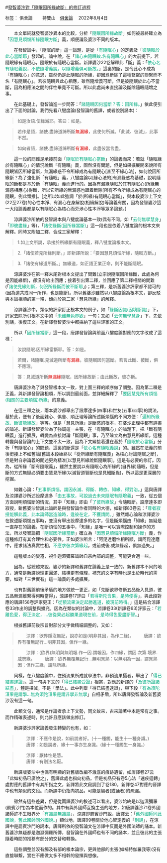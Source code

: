 ﻿#[發智婆沙對「隨眠因所緣故斷」的修訂過程][1]

标签： 俱舍論
　　持雙山　[俱舍論](https://mp.weixin.qq.com/s/HNNfqC3dI2HMy4MXRWK-pw) 　2022年8月4日

---

　　本文單純就發智婆沙異本的比較，分析「<font color="#00ad80">隨眠因所緣故斷</font>」如何被最終確立為「<font color="#00ad80">因慧見煩惱所緣隨眠方斷</font>」義，順便論及婆沙不同的版本。

　　在發智論中，「隨眠的斷」這一論題，是從「<font color="#00ad80">有隨眠心</font>」的定義及「<font color="#00ad80">彼隨眠於此心當斷耶</font>」發起的。論中說，在「<font color="#00ad80">諸心由隨眠故.名有隨眠心</font>」的大前提下，若隨眠緣有隨眠心，隨眠於有隨眠心當斷。新譯婆沙22卷解釋此「斷」義：「<font color="#00ad80">依心名有隨眠義說，不依隨增義說，以隨增義俱可斷故。</font>」這裏的斷，是令此心不成為「有隨眠心」的意思，雖然仍是此隨眠的所緣，卻因爲斷除了這種緊密的聯繫而不名「有隨眠心」。若彼隨眠與此心相應，雖然隨增義可斷，但是彼隨眠於此心不當斷，因為相應法之間的伴性畢竟不可斷。所以此處尚未直接論及斷除隨眠隨增之事。

　　在此基礎上，發智論進一步問答：「<font color="#00ad80">諸隨眠因何當斷？答：因所緣。</font>」依此便引出了下面的討論，我們先看八犍度論(發智論的舊譯，或者說別誦本)：

> 如是汝語.使緣滅耶。答曰：如是。

> 若作是語，諸使.盡諦道諦所斷<font color="#dd0000">無漏緣</font>，此使何所滅。「此滅、彼滅」，此事不然。

> 如向者語，諸使.盡諦道諦所斷<font color="#dd0000">有漏緣</font>，此盡彼當言盡。

　　這一段的問難是承接前面「<font color="#00ad80">隨眠於有隨眠心當斷</font>」的論義而來：若就「隨眠緣於有隨眠心」的情況說斷「有隨眠」義，固然沒有問題，但是如果擴展開來說所有隨眠皆因所緣當斷，無漏緣惑不令所緣成為有隨眠心[甚至不緣心法]，如何說因所緣斷？為了強化斷「有隨眠」義，八犍度論以[緣心法的]有漏緣惑為基礎，說明隨眠的斷都是基於斷「有隨眠」義而進行的。因為有漏緣隨眠於其有隨眠心(所緣無漏惑相應心)得斷，所以它所緣的無漏惑也跟着斷除[所有不令所緣成為有隨眠心的隨眠，例此類推]。[之所以如此強調「於(所緣)有隨眠心當斷」，與本段婆沙上下文(22至27卷)的心性本淨、有漏心在身解脫(相續解脫)等論義有關，因為發智婆沙這一大段論義都是以有隨眠心為核心而旁涉心性本淨等眾多論題。]

　　涼譯婆沙所依的發智誦本與八犍度論基本一致(偶有不同，如「<font color="#00ad80">云何無學慧身</font>」「<font color="#00ad80">即彼盡緣</font>」等)，「<font color="#00ad80">諸使緣斷(因所緣當斷)</font>」這一段也是依着八犍度論的根本文來解釋。同時又附加二釋，合成三家解釋：

>1.如上文所說，承接於所緣斷有隨眠義，釋八犍度論根本文。

>2.「諸使若見所緣則斷。」即新譯所說：「要因慧見煩惱所緣，隨眠方斷。」

>3.「諸使有緣道所斷。」無緣道，如正語正業正命，則不能斷隨眠。

　　涼譯婆沙在第一釋末尾對根本文提出了問難(立宗說隨眠因所緣斷，此處為何是因能緣斷)，卻沒有給出回應；接着引出第二釋，並回應了第二釋相關的問難(「<font color="#00ad80">諸使見緣則斷，何況所緣斷而彼不斷耶</font>」)；第三釋，是新舊婆沙評家都不認可的(因為道共戒同一所作，也是能斷)。所以舊婆沙雖然以八犍度論為根本文，卻反駁與本論相順的第一釋，傾向於第二家「慧見所緣」的解釋。

　　涼譯婆沙中，類似的評家訂正根本文的例子，如「<font color="#00ad80">緣斷因識(因境斷識)</font>」下，評家去除所引根本文中的「<font color="#00ad80">未離無色界欲</font>」一句；又如「<font color="#00ad80">云何無學慧身</font>」下，先依別誦，後復正文。在新譯發智婆沙中都採納了這些評家的正文。

　　所以「<font color="#00ad80">因所緣當斷</font>」這一段，唐譯發智論與前面八犍度論對應的文字改成了這樣：

>汝說隨眠.因所緣當斷耶。答：如是。

>若爾，諸隨眠.見滅道所斷<font color="#dd0000">有漏緣</font>，彼隨眠因何當斷。若言此斷、彼斷，俱不應理。

>答：見滅道所斷<font color="#dd0000">無漏緣</font>隨眠，因所緣故斷；由此斷故，彼亦斷。

　　唐譯婆沙為了與發智根本文一致，對上面三釋的順序做了調整。因為第二釋是正義，與新譯發智論相順，所以調到最前面，並詳細解釋了「<font color="#00ad80">要因慧見所有煩惱(相關的主要煩惱)所緣</font>」的意義。

　　在這三釋之後，兩本婆沙都舉出了設摩達多(四事)和世友(五事/四事)的說法，基於此，便有了後面雜心、俱舍、順正理等論所述斷煩惱的不同方便：「<font color="#00ad80">遍知所緣故、斷彼能緣故</font>」等等。但是「慧見所緣」是斷惑的根本，在婆沙正理中都有詳盡的論述。新譯發智婆沙為了強調這一主張，在「有隨眠心」的論題下，把「斷有隨眠義」進行擴展，轉變為直接討論「斷隨眠」事，乃至確立為由慧見所緣斷。這種轉變與發智論的上下文並不太一致，因為下文緊接着還在基於「<font color="#00ad80">隨眠於心當斷</font>」分析「有隨眠心」的問題，這裏的斷還是「<font color="#00ad80">依心名有隨眠義說</font>」的。雖然在法義的前後銜接上不如舊論[舊論本段始終以「從所緣斷有隨眠義」為核心討論隨眠之斷]，但是對自宗論義的闡述更為精准[以慧見所緣說斷隨眠事]，這是有必要的修訂。因為，從所緣「斷有隨眠義」，雖然主要說以有隨眠心為所緣的(自界緣)隨眠，但是斷的方式無疑必須要由慧見所緣(以滅智道智斷也是見細斷麁)，所以這是更深層的挖掘。

　　如雜心論：「<font color="#00ad80">五事斷煩惱，謂因永滅、得斷、轉依、知緣、得對治。</font>」這與唐譯及涼譯婆沙所述設摩達多「<font color="#00ad80">由五事故，可說過去未來隨眠有隨增義</font>」一致，從五個方面說明煩惱斷的情況，其中「知緣」即由「<font color="#00ad80">了彼所緣故</font>」令隨眠斷。設摩達多即寂授，新舊婆沙皆說此論師是與發智論作者同時的大德，如新譯83卷云：「<font color="#00ad80">尊者寂授能解此義，此本論師當造論時，逢彼在定，不獲請問。</font>」雖然雜心論和涼譯婆沙在敘述斷煩惱五事時，並沒有舉出設摩達多的名字，但是斷煩惱由「知緣」無疑是一直存在的論義。在斷煩惱的五事中，「知緣」是唯一可以實際控制和操作的方法，所以發智論把「<font color="#00ad80">隨眠因所緣當斷</font>」確立為「<font color="#00ad80">因慧見煩惱所緣隨眠方斷</font>」義，作這種修訂有其合理性和必要性。正如婆沙所言：「阿毘達磨性相所顯，謂阿毘達磨中，應求諸法真實性相，<font color="#00ad80">不應求彼次第緣起</font>，或前或後.或無緣起，俱無過失。」

　　這種版本的變遷，視作迦濕彌羅論師自宗內部的調整，可能更合適一些。

　　因為，從總體來說，婆沙的新譯和舊譯在論義上是一致的。新舊譯本不同的地方，通常是新譯說理更圓滿、結構更有條理，補充的文字有時也是出於時代的需要，如對「三世實有」這一論義的多處擴展。

　　也有對舊論前後矛盾的地方做統一更正，如「先斷欲界修斷五品後入見道，彼五品無漏離繫得何時當得」，涼譯卷17評曰「<font color="#00ad80">若得斯陀含果，是時便得</font>」，與此段對應的唐譯158卷評家更正：「<font color="#00ad80">從預流果決定起勝進道，彼現前時得。</font>」這是結合涼譯卷33作出的調整與擴充，因為在類似的討論中，涼譯卷33(新譯卷63)評家云：「<font color="#00ad80">若離色愛，得正決定，…彼從果必起勝果道現在前，是時得色愛盡斷智。</font>」

　　根據舊譯前後宗旨對部分文字做精細調整的，又如：
>　　涼譯：欲界隱沒無記，說亦如是(明非其因，為作二緣)。
>　　唐譯：欲界有覆無記行…明非其因，但作一緣。

>　　涼譯：(欲界)無明與無明報.作一因.謂報因，作四緣，謂因.次第.境界.威勢緣。
>　　唐譯：欲界無覆無記行…無明異熟：以無明為一因，謂異熟因；但作三緣，謂除所緣。

　　同樣，在八犍度論中，住預流果所成就學法中，非預流果攝者，舉出了「<font color="#00ad80">得已結盡逮證</font>」。這一句與下文的「<font color="#00ad80">得已結盡受證</font>」相當，對應於新譯的「<font color="#00ad80">及彼所證諸結盡</font>」，體是擇滅，不是「學法」。此中列舉「得已結盡逮證」，與下段「<font color="#00ad80">有為須陀洹果是謂學…無為須陀洹果是謂非學非無學</font>」自相矛盾，所以唐譯發智論及新舊婆沙沒有這一句。

　　此類文句，通常是作論者承上下文勢，同文故來，古來論著中本是常有之事。而作精確表述時，則允許且應該做出修訂。

　　新譯婆沙評家論義發生轉變的也有，如：

>　　涼譯：不應作是說，如前說者好。(十一種觸，能生十一種身識。)<br>
>　　唐譯：如是說者，緣十一事亦生身識。(緣十一種觸生一身識。)

>　　涼譯：厭体性是慧。<br>
>　　唐譯：有別法名厭。

　　新譯版婆沙中也偶有明顯的對舊版改編不澈底的痕跡遺留，如唐譯卷27云「此如初品已廣說之」，舊譯此處也指向初品。但是初品只有卷5心法「速疾迴轉」處對應的舊譯中有其所指之文，新譯將此文段調到了卷180，新譯卷47對應的晉譯中也有類似的文段。而新譯中仍指向初品，可能是編者(或誦者)的疏漏。

　　雖然有這些差異，但是從兩譯婆沙的敘述可以看出，婆沙始終是以迦濕彌羅(罽賓沙門)為本位而作的。其中有與外國師互換主張的地方，如唐譯婆沙71卷外國諸師許不生眼界分「<font color="#00ad80">有識屬無識屬</font>」，涼譯即罽賓沙門說，唐譯云：「<font color="#00ad80">舊外國師同此國說，舊此國師同外國說。</font>」類似地，唐譯99卷關於他心智定義的「<font color="#00ad80">別誦</font>」，在涼譯中是罽賓沙門的誦本，唐譯所依的發智論文在涼譯中反而是外國法師的誦本。新舊婆沙無疑都是迦濕彌羅所傳，發智論在外國師也有不同的誦本，並且彼此的主張隨着時間的推移有部分的交替和轉換。

　　這些調整並沒有觸及有部的根本論宗，更與他部的主張(如補特伽羅我等)沒有直接聯繫，實在不應做太多不相幹的發揮與想像。


  [1]: https://mp.weixin.qq.com/s/usU2ifsfEqiLkOMy9Nnzrw

